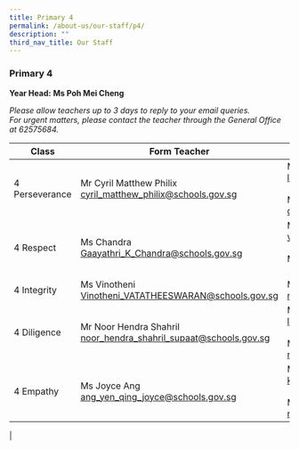 ```yaml
---
title: Primary 4
permalink: /about-us/our-staff/p4/
description: ""
third_nav_title: Our Staff
---
```

### **Primary 4**
**Year Head:** **Ms Poh Mei Cheng**  

_Please allow teachers up to 3 days to reply to your email queries._   
_For urgent matters, please contact the teacher through the General Office at 62575684._

| Class | Form Teacher | Co-Form Teacher |
|---|---|---|
| 4 Perseverance | Mr Cyril Matthew Philix<br>[cyril\_matthew\_philix@schools.gov.sg](mailto:cyril_matthew_philix@schools.gov.sg) | Mrs Jasmine Goh<br>[lim\_shimin@schools.gov.sg](mailto:lim_shimin@schools.gov.sg) <br><br> Mdm Diana Tng <br> [diana\_tng\_meng\_tiang@schools.gov.sg](mailto:diana_tng_meng_tiang@schools.gov.sg) |
| 4 Respect | Ms Chandra<br>[Gaayathri\_K\_Chandra@schools.gov.sg](mailto:Gaayathri_K_Chandra@schools.gov.sg) | Mdm Yang Xiaojing <br>[yang\_xiaojing@schools.gov.sg](mailto:yang_xiaojing@schools.gov.sg)<br><br>Mr Soh Chung Wei<br> [soh\_chung\_wei@schools.gov.sg](mailto:soh_chung_wei@schools.gov.sg) |
| 4 Integrity | Ms Vinotheni <br>[Vinotheni\_VATATHEESWARAN@schools.gov.sg](mailto:Vinotheni_VATATHEESWARAN@schools.gov.sg) | Mr Muhammad Reduan <br>[muhammad\_reduan\_yahaya@schools.gov.sg](mailto:muhammad_reduan_yahaya@schools.gov.sg) |
| 4 Diligence | Mr Noor Hendra Shahril<br>[noor\_hendra\_shahril\_supaat@schools.gov.sg](mailto:noor_hendra_shahril_supaat@schools.gov.sg) | Mdm Lee Qian Ni, Pamela<br>[lee_qian_ni_pamela@schools.gov.sg](mailto:lee_qian_ni_pamela@schools.gov.sg)<br><br>Ms Nurhafeza Hanem<br>[nurhafeza_hanem_abdul_azal@schools.gov.sg](mailto:nurhafeza_hanem_abdul_azal@schools.gov.sg) |
| 4 Empathy | Ms Joyce Ang <br>[ang\_yen\_qing\_joyce@schools.gov.sg](mailto:ang_yen_qing_joyce@schools.gov.sg) | Ms Jayce Kok<br>[kok\_pao\_yen\_jayce@schools.gov.sg](mailto:kok_pao_yen_jayce@schools.gov.sg)<br><br> Mdm Nur Hidayah <br> [nur\_hidayah\_abdul\_rahman@schools.gov.sg](mailto:nur_hidayah_abdul_rahman@schools.gov.sg) |
|